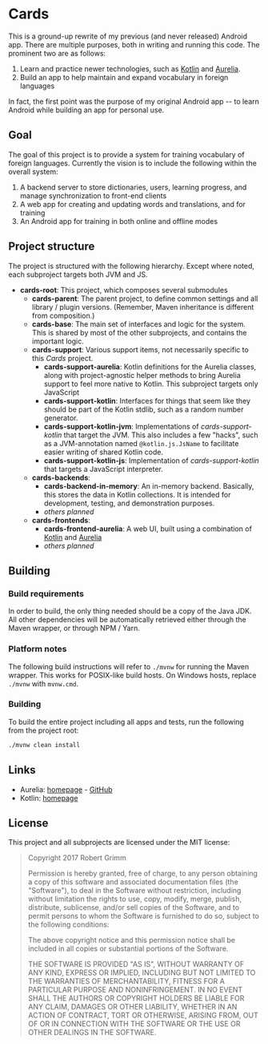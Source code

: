 # Cards

This is a ground-up rewrite of my previous (and never released) Android app. There
are multiple purposes, both in writing and running this code. The prominent
two are as follows:

1. Learn and practice newer technologies, such as [Kotlin][kotlin] and 
[Aurelia][aurelia].
2. Build an app to help maintain and expand vocabulary in foreign languages

In fact, the first point was the purpose of my original Android app -- to learn
Android while building an app for personal use.

## Goal

The goal of this project is to provide a system for training vocabulary of foreign
languages. Currently the vision is to include the following within the overall system:

1. A backend server to store dictionaries, users, learning progress, and manage
synchronization to front-end clients
2. A web app for creating and updating words and translations, and for training
3. An Android app for training in both online and offline modes

## Project structure

The project is structured with the following hierarchy. Except where noted, each
subproject targets both JVM and JS.

- **cards-root**: This project, which composes several submodules
  - **cards-parent**: The parent project, to define common settings and all library
  / plugin versions. (Remember, Maven inheritance is different from composition.)
  - **cards-base**: The main set of interfaces and logic for the system. This is
  shared by most of the other subprojects, and contains the important logic.
  - **cards-support**: Various support items, not necessarily specific to this
  *Cards* project.
    - **cards-support-aurelia**: Kotlin definitions for the Aurelia classes, along
    with project-agnostic helper methods to bring Aurelia support to feel more
    native to Kotlin. This subproject targets only JavaScript
    - **cards-support-kotlin**: Interfaces for things that seem like they should be
    part of the Kotlin stdlib, such as a random number generator.
    - **cards-support-kotlin-jvm**: Implementations of *cards-support-kotlin* that
    target the JVM. This also includes a few "hacks", such as a JVM-annotation named
    `@kotlin.js.JsName` to facilitate easier writing of shared Kotlin code.
    - **cards-support-kotlin-js**: Implementation of *cards-support-kotlin* that
    targets a JavaScript interpreter.
  - **cards-backends**: 
    - **cards-backend-in-memory**: An in-memory backend. Basically, this stores the
    data in Kotlin collections. It is intended for development, testing, and
    demonstration purposes.
    - _others planned_
  - **cards-frontends**:
    - **cards-frontend-aurelia**: A web UI, built using a combination of
    [Kotlin][kotlin] and [Aurelia][aurelia]
    - _others planned_


## Building

### Build requirements

In order to build, the only thing needed should be a copy of the Java JDK. All other
dependencies will be automatically retrieved either through the Maven wrapper,
or through NPM / Yarn.

### Platform notes

The following build instructions will refer to `./mvnw` for running the Maven
wrapper. This works for POSIX-like build hosts. On Windows hosts, replace
`./mvnw` with `mvnw.cmd`.

### Building

To build the entire project including all apps and tests, run the following from
the project root:

```bash
./mvnw clean install
```

## Links

* Aurelia: [homepage][aurelia] - [GitHub][aurelia-github]
* Kotlin: [homepage][kotlin]

[kotlin]: https://kotlinlang.org
[aurelia]: http://aurelia.io
[aurelia-github]: https://github.com/aurelia/framework

## License

This project and all subprojects are licensed under the MIT license:

>Copyright 2017 Robert Grimm
>
>Permission is hereby granted, free of charge, to any person obtaining a copy
>of this software and associated documentation files (the "Software"), to deal
>in the Software without restriction, including without limitation the rights to
>use, copy, modify, merge, publish, distribute, sublicense, and/or sell copies of
>the Software, and to permit persons to whom the Software is furnished to do so,
>subject to the following conditions:
>
>The above copyright notice and this permission notice shall be included in
>all copies or substantial portions of the Software.
>
>THE SOFTWARE IS PROVIDED "AS IS", WITHOUT WARRANTY OF ANY KIND, EXPRESS OR
>IMPLIED, INCLUDING BUT NOT LIMITED TO THE WARRANTIES OF MERCHANTABILITY,
>FITNESS FOR A PARTICULAR PURPOSE AND NONINFRINGEMENT. IN NO EVENT SHALL THE
>AUTHORS OR COPYRIGHT HOLDERS BE LIABLE FOR ANY CLAIM, DAMAGES OR OTHER
>LIABILITY, WHETHER IN AN ACTION OF CONTRACT, TORT OR OTHERWISE, ARISING FROM,
>OUT OF OR IN CONNECTION WITH THE SOFTWARE OR THE USE OR OTHER DEALINGS IN THE
>SOFTWARE.
